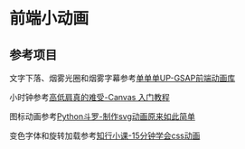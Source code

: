 # 前端小动画

## 参考项目

文字下落、烟雾光圈和烟雾字幕参考[单单单UP-GSAP前端动画库](https://www.bilibili.com/video/BV1Br4y1j7BW)

小时钟参考[高低肩真的难受-Canvas 入门教程](https://www.bilibili.com/video/BV1os4y1H7FB)

图标动画参考[Python斗罗-制作svg动画原来如此简单](https://www.bilibili.com/video/BV1xf421B7KU)

变色字体和旋转加载参考[知行小课-15分钟学会css动画](https://www.bilibili.com/video/BV1AC4y1w7FH)
